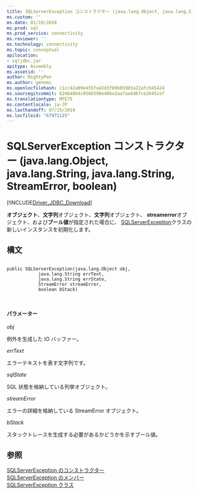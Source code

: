 ```yaml
---
title: SQLServerException コンストラクター (java.lang.Object, java.lang.String, java.lang.String, StreamError, boolean) | Microsoft Docs
ms.custom: ''
ms.date: 01/19/2018
ms.prod: sql
ms.prod_service: connectivity
ms.reviewer: ''
ms.technology: connectivity
ms.topic: conceptual
apilocation:
- sqljdbc.jar
apitype: Assembly
ms.assetid: ''
author: MightyPen
ms.author: genemi
ms.openlocfilehash: c1cc42a09e455fa42d3f89b05903a22afc945424
ms.sourcegitcommit: b2464064c0566590e486a3aafae6d67ce2645cef
ms.translationtype: MTE75
ms.contentlocale: ja-JP
ms.lasthandoff: 07/15/2019
ms.locfileid: "67971125"
---
```

# <a name="sqlserverexception-constructor-javalangobject-javalangstring-javalangstring-streamerror-boolean"></a>SQLServerException コンストラクター (java.lang.Object, java.lang.String, java.lang.String, StreamError, boolean)
[!INCLUDE[Driver_JDBC_Download](../../../includes/driver_jdbc_download.md)]

  **オブジェクト**、**文字列**オブジェクト、**文字列**オブジェクト、 **streamerror**オブジェクト、および**ブール値**が指定された場合に、 [SQLServerException](../../../connect/jdbc/reference/sqlserverexception-class.md)クラスの新しいインスタンスを初期化します。

## <a name="syntax"></a>構文  
  
```  

public SQLServerException(java.lang.Object obj,
            java.lang.String errText,
            java.lang.String errState,
            StreamError streamError,
            boolean bStack)

            
```  
  
#### <a name="parameters"></a>パラメーター  
 *obj*  
  
 例外を生成した IO バッファー。

 *errText*  
  
 エラーテキストを表す文字列です。
  
 *sqlState*  
  
 SQL 状態を格納している列挙オブジェクト。
 
 *streamError*  
  
 エラーの詳細を格納している StreamError オブジェクト。
 
 *bStack*  
  
 スタックトレースを生成する必要があるかどうかを示すブール値。
  
## <a name="see-also"></a>参照  
 [SQLServerException のコンストラクター](../../../connect/jdbc/reference/sqlserverexception-constructors.md)   
 [SQLServerException のメンバー](../../../connect/jdbc/reference/sqlserverexception-members.md)   
 [SQLServerException クラス](../../../connect/jdbc/reference/sqlserverexception-class.md)  
  
  
